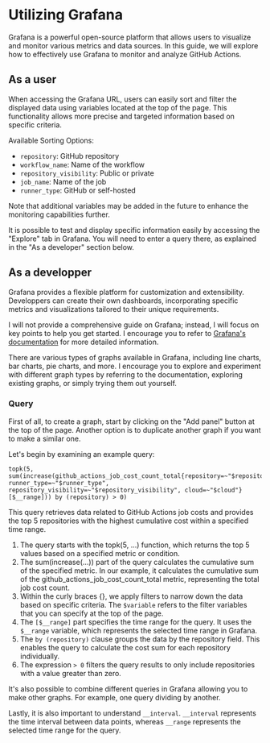 # Utilizing Grafana

Grafana is a powerful open-source platform that allows users to visualize
and monitor various metrics and data sources. In this guide, we will
explore how to effectively use Grafana to monitor and analyze GitHub Actions.

## As a user

When accessing the Grafana URL, users can easily sort and filter the displayed
data using variables located at the top of the page. This functionality
allows more precise and targeted information based on specific criteria.

Available Sorting Options:

- `repository`: GitHub repository
- `workflow_name`: Name of the workflow
- `repository_visibility`: Public or private
- `job_name`: Name of the job
- `runner_type`: GitHub or self-hosted

Note that additional variables may be added in the future to enhance the
monitoring capabilities further.

It is possible to test and display specific information easily by
accessing the "Explore" tab in Grafana. You will need to enter a
query there, as explained in the "As a developer" section below.

## As a developper

Grafana provides a flexible platform for customization and extensibility.
Developpers can create their own dashboards, incorporating specific metrics and
visualizations tailored to their unique requirements.

I will not provide a comprehensive guide on Grafana; instead, I will
focus on key points to help you get started. I encourage you to refer
to [Grafana's documentation](https://grafana.com/docs/grafana/latest/dashboards/)
for more detailed information.

There are various types of graphs available in Grafana, including line charts,
bar charts, pie charts, and more. I encourage you to explore and experiment
with different graph types by referring to the documentation, exploring
existing graphs, or simply trying them out yourself.

### Query

First of all, to create a graph, start by clicking on the "Add panel" button
at the top of the page. Another option is to duplicate another graph if
you want to make a similar one.

Let's begin by examining an example query:

```
topk(5, sum(increase(github_actions_job_cost_count_total{repository=~"$repository", runner_type=~"$runner_type", repository_visibility=~"$repository_visibility", cloud=~"$cloud"}[$__range])) by (repository) > 0)
```

This query retrieves data related to GitHub Actions job costs and
provides the top 5 repositories with the highest cumulative cost
within a specified time range.

1. The query starts with the topk(5, ...) function, which returns the
top 5 values based on a specified metric or condition.
2. The sum(increase(...)) part of the query calculates the cumulative
sum of the specified metric. In our example, it calculates the
cumulative sum of the github_actions_job_cost_count_total metric,
representing the total job cost count.
3. Within the curly braces {}, we apply filters to narrow down the
data based on specific criteria. The `$variable` refers to the filter
variables that you can specify at the top of the page.
4. The `[$__range]` part specifies the time range for the query.
It uses the `$__range` variable, which represents the selected time
range in Grafana.
5. The `by (repository)` clause groups the data by the repository field.
This enables the query to calculate the cost sum for each repository individually.
6. The expression `> 0` filters the query results to only include
repositories with a value greater than zero.

It's also possible to combine different queries in Grafana allowing you
to make other graphs. For example, one query dividing by another.

Lastly, it is also important to understand `__interval`. `__interval`
represents the time interval between data points, whereas `__range`
represents the selected time range for the query.

